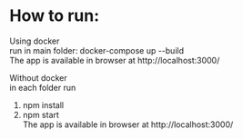 # How to run:  
  
Using docker  
run in main folder: docker-compose up --build  
The app is available in browser at http://localhost:3000/  
  
Without docker  
in each folder run  
1) npm install  
2) npm start  
The app is available in browser at http://localhost:3000/  
